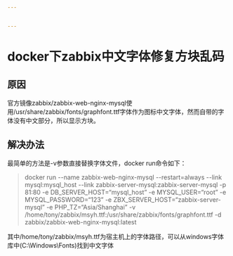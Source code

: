```yaml
---


---
```


<h1 id="docker下zabbix中文字体修复方块乱码">docker下zabbix中文字体修复方块乱码</h1>
<h2 id="原因">原因</h2>
<p>官方镜像zabbix/zabbix-web-nginx-mysql使用/usr/share/zabbix/fonts/graphfont.ttf字体作为图标中文字体，然而自带的字体没有中文部分，所以显示方块。</p>
<h2 id="解决办法">解决办法</h2>
<p>最简单的方法是-v参数直接替换字体文件，docker run命令如下：</p>
<blockquote>
<p>docker run --name zabbix-web-nginx-mysql --restart=always  --link mysql:mysql_host --link zabbix-server-mysql:zabbix-server-mysql -p 81:80 -e DB_SERVER_HOST=“mysql_host” -e MYSQL_USER=“root” -e MYSQL_PASSWORD=“123” -e ZBX_SERVER_HOST=“zabbix-server-mysql” -e PHP_TZ=“Asia/Shanghai” -v /home/tony/zabbix/msyh.ttf:/usr/share/zabbix/fonts/graphfont.ttf -d zabbix/zabbix-web-nginx-mysql:latest</p>
</blockquote>
<p>其中/home/tony/zabbix/msyh.ttf为宿主机上的字体路径，可以从windows字体库中(C:\Windows\Fonts)找到中文字体</p>

